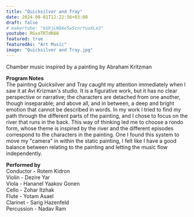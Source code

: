 ```yaml
---
title: "Quicksilver and Tray"
date: 2024-08-01T12:22:56+03:00
draft: false
# makertube: "kUXjLN8Ae5wScnrYuoXLe3"
youtube: RGxoTRTdK60
featured: true 
featuredAs: "Art Music"
image: "Quicksilver and Tray.jpg"
---
```

Chamber music inspired by a painting by Abraham Kritzman
<!--more-->
**Program Notes**  
The painting Quicksilver and Tray caught my attention immediately when I saw it at Avi Krizman's studio. It is a figurative work, but it has no clear perspective or narrative; the characters are detached from one another, though inseparable; and above all, and in between, a deep and bright emotion that cannot be described in words. In my work I tried to find my path through the different parts of the painting, and I chose to focus on the river that runs in the back. This way of thinking led me to choose a rondo form, whose theme is inspired by the river and the different episodes correspond to the characters in the painting. One I found this system to move my "camera" in within the static painting, I felt like I have a good balance between relating to the painting and letting the music flow independently.

**Performed by**  
Conductor - Rotem Kidron  
Violin - Dezire Yar  
Viola - Hananel Yaakov Gonen  
Cello - Zohar Itzhak  
Flute - Yotam Asael  
Clarinet - Sarig Hazenfeld  
Percussion - Nadav Ram  

